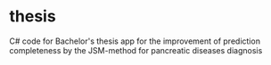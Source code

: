 # thesis
С# code for Bachelor's thesis app for the improvement of prediction completeness by the JSM-method for pancreatic diseases diagnosis
